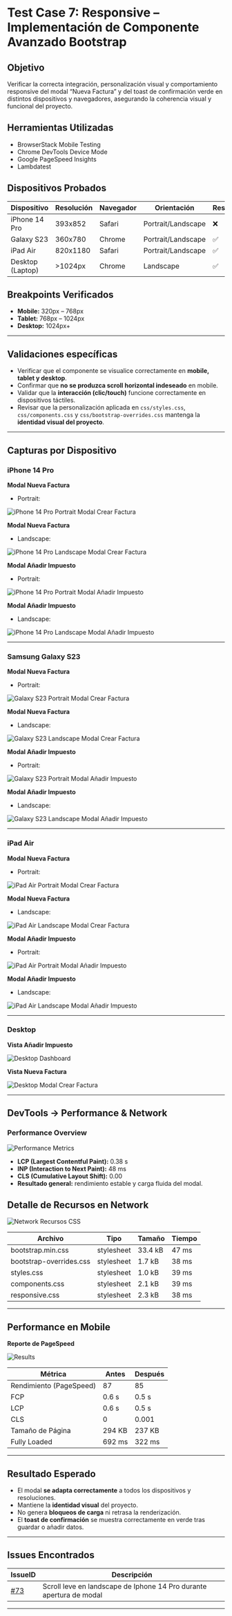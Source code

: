 # Test Case 7: Responsive – Implementación de Componente Avanzado Bootstrap 

## Objetivo
Verificar la correcta integración, personalización visual y comportamiento responsive del modal “Nueva Factura” y del toast de confirmación verde en distintos dispositivos y navegadores, asegurando la coherencia visual y funcional del proyecto.
 

## Herramientas Utilizadas
- BrowserStack Mobile Testing  
- Chrome DevTools Device Mode  
- Google PageSpeed Insights 
- Lambdatest

## Dispositivos Probados
| Dispositivo       | Resolución | Navegador | Orientación         | Resultado |
|-------------------|------------|-----------|---------------------|-----------|
| iPhone 14 Pro     | 393x852    | Safari    | Portrait/Landscape  | ❌ |
| Galaxy S23        | 360x780    | Chrome    | Portrait/Landscape  | ✅ |
| iPad Air          | 820x1180   | Safari    | Portrait/Landscape  | ✅ |
| Desktop (Laptop)  | >1024px    | Chrome    | Landscape           | ✅ |

## Breakpoints Verificados
- **Mobile:** 320px – 768px  
- **Tablet:** 768px – 1024px  
- **Desktop:** 1024px+  

---

## Validaciones específicas
- Verificar que el componente se visualice correctamente en **mobile, tablet y desktop**.  
- Confirmar que **no se produzca scroll horizontal indeseado** en mobile.  
- Validar que la **interacción (clic/touch)** funcione correctamente en dispositivos táctiles.  
- Revisar que la personalización aplicada en `css/styles.css`, `css/components.css` y `css/bootstrap-overrides.css` mantenga la **identidad visual del proyecto**.  

---

## Capturas por Dispositivo

### iPhone 14 Pro

**Modal Nueva Factura**
- Portrait:

![iPhone 14 Pro Portrait Modal Crear Factura](../screenshots/14pro_CrearF_portair.png)

**Modal Nueva Factura**
- Landscape:

![iPhone 14 Pro Landscape Modal Crear Factura](../screenshots/14pro_CrearF_landscape.png)

**Modal Añadir Impuesto** 
- Portrait:

![iPhone 14 Pro Portrait Modal Añadir Impuesto](../screenshots/14pro_AImp_portair.png)

**Modal Añadir Impuesto**
- Landscape:

![iPhone 14 Pro Landscape Modal Añadir Impuesto](../screenshots/14pro_AImp_landscape.png)

---

### Samsung Galaxy S23
**Modal Nueva Factura**
- Portrait:

![Galaxy S23 Portrait Modal Crear Factura](../screenshots/S22_CrearF_Portair.png)

**Modal Nueva Factura**
- Landscape:

![Galaxy S23 Landscape Modal Crear Factura](../screenshots/S22_CrearF_landscape.png)

**Modal Añadir Impuesto**
- Portrait:

![Galaxy S23 Portrait Modal Añadir Impuesto](../screenshots/S22_AImp_Portair.png)

**Modal Añadir Impuesto**
- Landscape:

![Galaxy S23 Landscape Modal Añadir Impuesto](../screenshots/S22_AImp_landspape.png)

---

### iPad Air
**Modal Nueva Factura**
- Portrait:

![iPad Air Portrait Modal Crear Factura](../screenshots/Ipad_Air_Factura_Portairt.png)

**Modal Nueva Factura**
- Landscape:

![iPad Air Landscape Modal Crear Factura](../screenshots/Ipad_Air_Factura_landscape2.png)

**Modal Añadir Impuesto**
- Portrait:

![iPad Air Portrait Modal Añadir Impuesto](../screenshots/Ipad_Air_Portair_Aimp1.png)

**Modal Añadir Impuesto**
- Landscape:

![iPad Air Landscape Modal Añadir Impuesto](../screenshots/Ipad_Air_Aimp_landscape.png)

---

### Desktop
**Vista Añadir Impuesto**

![Desktop Dashboard](../screenshots/Chorme_Destokp.png)

**Vista Nueva Factura**

![Desktop Modal Crear Factura](../screenshots/Chorme_Destokp_2.png)

---

## DevTools → Performance & Network

### Performance Overview

![Performance Metrics](../screenshots/Performance_metrica_f.png)

- **LCP (Largest Contentful Paint):** 0.38 s  
- **INP (Interaction to Next Paint):** 48 ms 
- **CLS (Cumulative Layout Shift):** 0.00  
- **Resultado general:** rendimiento estable y carga fluida del modal.

## Detalle de Recursos en Network
![Network Recursos CSS](../screenshots/Performance_Css_Js.png)

| Archivo | Tipo | Tamaño | Tiempo |
|----------|------|--------|--------|
| bootstrap.min.css | stylesheet | 33.4 kB | 47 ms |
| bootstrap-overrides.css | stylesheet | 1.7 kB | 38 ms |
| styles.css | stylesheet | 1.0 kB | 39 ms |
| components.css | stylesheet | 2.1 kB | 39 ms |
| responsive.css | stylesheet | 2.3 kB | 38 ms |

---

## Performance en Mobile
 **Reporte de PageSpeed**  

![Results](../screenshots/Metricas_PageSpeed.jpg)  

| Métrica | Antes | Después |
|----------|--------|----------|
| Rendimiento (PageSpeed) | 87 | 85 |
| FCP | 0.6 s | 0.5 s |
| LCP | 0.6 s | 0.5 s |
| CLS | 0     | 0.001 |
| Tamaño de Página | 294 KB | 237 KB |
| Fully Loaded | 692 ms | 322 ms |

---

## Resultado Esperado
- El modal **se adapta correctamente** a todos los dispositivos y resoluciones.  
- Mantiene la **identidad visual** del proyecto.  
- No genera **bloqueos de carga** ni retrasa la renderización.  
- El **toast de confirmación** se muestra correctamente en verde tras guardar o añadir datos.

---

## Issues Encontrados
| IssueID | Descripción |
|----------|-------------|
| [#73](https://github.com/ramiromarcosmorales/emiti-web/issues/73) | Scroll leve en landscape de Iphone 14 Pro durante apertura de modal |

---
